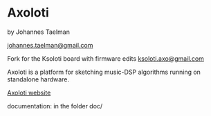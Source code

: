 # Axoloti

by Johannes Taelman

johannes.taelman@gmail.com

Fork for the Ksoloti board with firmware edits
ksoloti.axo@gmail.com

Axoloti is a platform for sketching music-DSP algorithms running on standalone hardware.

[Axoloti website](http://www.axoloti.com)

documentation: in the folder doc/
